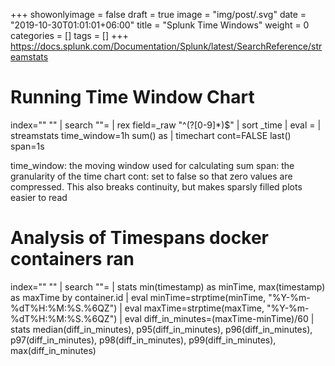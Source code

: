 +++
showonlyimage = false
draft = true
image = "img/post/.svg"
date = "2019-10-30T01:01:01+06:00"
title = "Splunk Time Windows"
weight = 0
categories = []
tags = []
+++
https://docs.splunk.com/Documentation/Splunk/latest/SearchReference/streamstats

# Running Time Window Chart
index="<index-name>" "<some optional filtering term>" 
| search "<field>"=<field value>
| rex field=_raw "^(?<variableName>[0-9]*)$" 
| sort _time
| eval <finalVar>=<process variableName>
| streamstats time_window=1h sum(<finalVar>) as <finalVarSumInWindow> 
| timechart cont=FALSE last(<finalVarSumInWindow>) span=1s

time_window: the moving window used for calculating sum
span: the granularity of the time chart
cont: set to false so that zero values are compressed. This also breaks continuity, but makes sparsly filled plots easier to read

# Analysis of Timespans docker containers ran
index="<index-name>" "<some optional filtering term>"
| search "<field>"=<field value>
| stats min(timestamp) as minTime, max(timestamp) as maxTime by container.id
| eval minTime=strptime(minTime, "%Y-%m-%dT%H:%M:%S.%6QZ") 
| eval maxTime=strptime(maxTime, "%Y-%m-%dT%H:%M:%S.%6QZ")
| eval diff_in_minutes=(maxTime-minTime)/60
| stats median(diff_in_minutes), p95(diff_in_minutes), p96(diff_in_minutes), p97(diff_in_minutes), p98(diff_in_minutes), p99(diff_in_minutes), max(diff_in_minutes)
